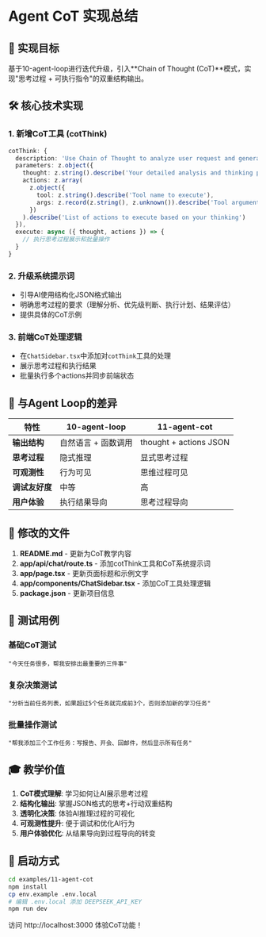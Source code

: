 # Agent CoT 实现总结

## 🎯 实现目标

基于10-agent-loop进行迭代升级，引入**Chain of Thought (CoT)**模式，实现"思考过程 + 可执行指令"的双重结构输出。

## 🛠️ 核心技术实现

### 1. 新增CoT工具 (cotThink)

```typescript
cotThink: {
  description: 'Use Chain of Thought to analyze user request and generate structured response with thinking process and actions.',
  parameters: z.object({
    thought: z.string().describe('Your detailed analysis and thinking process'),
    actions: z.array(
      z.object({
        tool: z.string().describe('Tool name to execute'),
        args: z.record(z.string(), z.unknown()).describe('Tool arguments')
      })
    ).describe('List of actions to execute based on your thinking')
  }),
  execute: async ({ thought, actions }) => {
    // 执行思考过程展示和批量操作
  }
}
```

### 2. 升级系统提示词

- 引导AI使用结构化JSON格式输出
- 明确思考过程的要求（理解分析、优先级判断、执行计划、结果评估）
- 提供具体的CoT示例

### 3. 前端CoT处理逻辑

- 在`ChatSidebar.tsx`中添加对`cotThink`工具的处理
- 展示思考过程和执行结果
- 批量执行多个actions并同步前端状态

## 🔄 与Agent Loop的差异

| 特性 | 10-agent-loop | 11-agent-cot |
|-----|---------------|---------------|
| **输出结构** | 自然语言 + 函数调用 | thought + actions JSON |
| **思考过程** | 隐式推理 | 显式思考过程 |
| **可观测性** | 行为可见 | 思维过程可见 |
| **调试友好度** | 中等 | 高 |
| **用户体验** | 执行结果导向 | 思考过程导向 |

## 📁 修改的文件

1. **README.md** - 更新为CoT教学内容
2. **app/api/chat/route.ts** - 添加cotThink工具和CoT系统提示词
3. **app/page.tsx** - 更新页面标题和示例文字
4. **app/components/ChatSidebar.tsx** - 添加CoT工具处理逻辑
5. **package.json** - 更新项目信息

## 🧪 测试用例

### 基础CoT测试
```
"今天任务很多，帮我安排出最重要的三件事"
```

### 复杂决策测试
```
"分析当前任务列表，如果超过5个任务就完成前3个，否则添加新的学习任务"
```

### 批量操作测试
```
"帮我添加三个工作任务：写报告、开会、回邮件，然后显示所有任务"
```

## 🎓 教学价值

1. **CoT模式理解**: 学习如何让AI展示思考过程
2. **结构化输出**: 掌握JSON格式的思考+行动双重结构
3. **透明化决策**: 体验AI推理过程的可视化
4. **可观测性提升**: 便于调试和优化AI行为
5. **用户体验优化**: 从结果导向到过程导向的转变

## 🚀 启动方式

```bash
cd examples/11-agent-cot
npm install
cp env.example .env.local
# 编辑 .env.local 添加 DEEPSEEK_API_KEY
npm run dev
```

访问 http://localhost:3000 体验CoT功能！ 